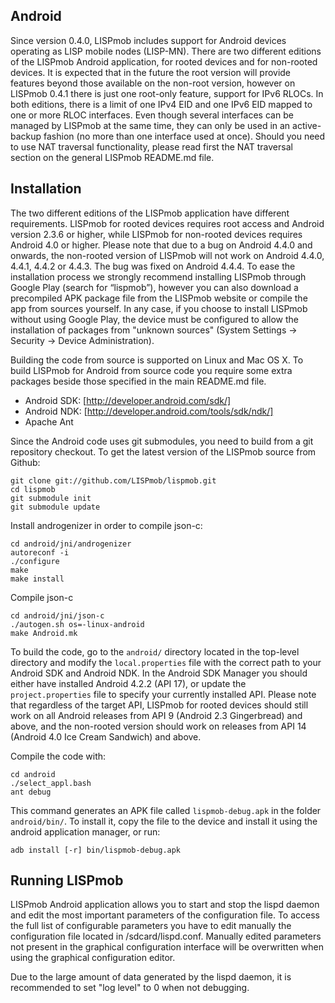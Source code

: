 ﻿Android
--------

Since version 0.4.0, LISPmob includes support for Android devices operating as 
LISP mobile nodes (LISP-MN). There are two different editions of the LISPmob 
Android application, for rooted devices and for non-rooted devices. It is 
expected that in the future the root version will provide features beyond those 
available on the non-root version, however on LISPmob 0.4.1 there is just one 
root-only feature, support for IPv6 RLOCs. In both editions, there is a limit of
one IPv4 EID and one IPv6 EID mapped to one or more RLOC interfaces. Even though
 several interfaces can be managed by LISPmob at the same time, they can only be
 used in an active-backup fashion (no more than one interface used at once). 
Should you need to use NAT traversal functionality, please read first the NAT 
traversal section on the general LISPmob README.md file.

Installation
------------

The two different editions of the LISPmob application have different 
requirements. LISPmob for rooted devices requires root access and Android 
version 2.3.6 or higher, while LISPmob for non-rooted devices requires Android 
4.0 or higher. Please note that due to a bug on Android 4.4.0 and onwards, the 
non-rooted version of LISPmob will not work on Android 4.4.0, 4.4.1, 4.4.2 or 
4.4.3. The bug was fixed on Android 4.4.4. To ease the installation process we 
strongly recommend installing LISPmob through Google Play (search for “lispmob”),
however you can also download a precompiled APK package file from the LISPmob 
website or compile the app from sources yourself. In any case, if you choose to 
install LISPmob without using Google Play, the device must be configured to 
allow the installation of packages from "unknown sources" (System Settings -> 
Security -> Device Administration). 

Building the code from source is supported on Linux and Mac OS X. To build 
LISPmob for Android from source code you require some extra packages beside 
those specified in the main README.md file.

  * Android SDK: [http://developer.android.com/sdk/]
  * Android NDK: [http://developer.android.com/tools/sdk/ndk/]
  * Apache Ant

Since the Android code uses git submodules, you need to build from a git 
repository checkout. To get the latest version of the LISPmob source from Github:

    git clone git://github.com/LISPmob/lispmob.git
    cd lispmob
    git submodule init
    git submodule update
    
Install androgenizer in order to compile json-c:

    cd android/jni/androgenizer
    autoreconf -i
    ./configure
    make
    make install
    
Compile json-c

    cd android/jni/json-c
    ./autogen.sh os=-linux-android
    make Android.mk
            
To build the code, go to the `android/` directory located in the top-level 
directory and modify the `local.properties` file with the correct path to your 
Android SDK and Android NDK.  In the Android SDK Manager you should either have
installed Android 4.2.2 (API 17), or update the `project.properties` file to
specify your currently installed API. Please note that regardless of the target 
API, LISPmob for rooted devices should still work on all Android releases from 
API 9 (Android 2.3 Gingerbread) and above, and the non-rooted version should 
work on releases from API 14 (Android 4.0 Ice Cream Sandwich) and above.

Compile the code with:

    cd android
    ./select_appl.bash
    ant debug

This command generates an APK file called `lispmob-debug.apk` in the folder
`android/bin/`. To install it, copy the file to the device and install it using
the android application manager, or run:

    adb install [-r] bin/lispmob-debug.apk


Running LISPmob
---------------

LISPmob Android application allows you to start and stop the lispd daemon and 
edit the most important parameters of the configuration file. To access the full
list of configurable parameters you have to edit manually the configuration file
located in /sdcard/lispd.conf.  Manually edited parameters not present in the 
graphical configuration interface will be overwritten when using the graphical 
configuration editor. 

Due to the large amount of data generated by the lispd daemon, it is recommended 
to set "log level" to 0 when not debugging.
